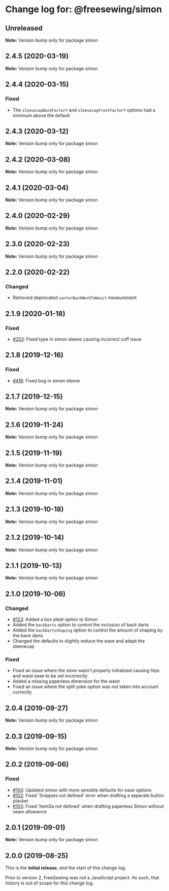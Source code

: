 # Change log for: @freesewing/simon


## Unreleased

**Note:** Version bump only for package simon


## 2.4.5 (2020-03-19)

**Note:** Version bump only for package simon


## 2.4.4 (2020-03-15)

### Fixed

 - The `sleevecapBackFactorY` and `sleevecapFrontFactorY` options had a minimum above the default
## 2.4.3 (2020-03-12)

**Note:** Version bump only for package simon


## 2.4.2 (2020-03-08)

**Note:** Version bump only for package simon


## 2.4.1 (2020-03-04)

**Note:** Version bump only for package simon


## 2.4.0 (2020-02-29)

**Note:** Version bump only for package simon


## 2.3.0 (2020-02-23)

**Note:** Version bump only for package simon


## 2.2.0 (2020-02-22)

### Changed

 - Removed deprecated `centerBackNeckToWaist` measurement
## 2.1.9 (2020-01-18)

### Fixed

 - [#253](https://github.com/freesewing/freesewing/issues/253): Fixed type in simon sleeve causing incorrect cuff issue
## 2.1.8 (2019-12-16)

### Fixed

 - [#416](https://github.com/freesewing/freesewing.org/issues/416): Fixed bug in simon sleeve
## 2.1.7 (2019-12-15)

**Note:** Version bump only for package simon


## 2.1.6 (2019-11-24)

**Note:** Version bump only for package simon


## 2.1.5 (2019-11-19)

**Note:** Version bump only for package simon


## 2.1.4 (2019-11-01)

**Note:** Version bump only for package simon


## 2.1.3 (2019-10-18)

**Note:** Version bump only for package simon


## 2.1.2 (2019-10-14)

**Note:** Version bump only for package simon


## 2.1.1 (2019-10-13)

**Note:** Version bump only for package simon


## 2.1.0 (2019-10-06)

### Changed

 - [#123](https://github.com/freesewing/freesewing/issues/123): Added a box pleat option to Simon
 - Added the `backDarts` option to control the inclusion of back darts
 - Added the `backDartsShaping` option to control the amount of shaping by the back darts
 - Changed the defaults to slightly reduce the ease and adapt the sleevecap

### Fixed

 - Fixed an issue where the store wasn't properly initialized causing hips and waist ease to be set incorrectly
 - Added a missing paperless dimension for the waist
 - Fixed an issue where the split yoke option was not taken into account correctly
## 2.0.4 (2019-09-27)

**Note:** Version bump only for package simon


## 2.0.3 (2019-09-15)

**Note:** Version bump only for package simon


## 2.0.2 (2019-09-06)

### Fixed

 - [#100](https://github.com/freesewing/freesewing.org/issues/100): Updated simon with more sensible defaults for ease options
 - [#102](https://github.com/freesewing/freesewing.org/issues/102): Fixed 'Snippets not defined' error when drafting a seperate button placket
 - [#103](https://github.com/freesewing/freesewing.org/issues/103): Fixed 'hemSa not defined' when drafting paperless Simon without seam allowance
## 2.0.1 (2019-09-01)

**Note:** Version bump only for package simon




## 2.0.0 (2019-08-25)

This is the **initial release**, and the start of this change log.

Prior to version 2, FreeSewing was not a JavaScript project.
As such, that history is out of scope for this change log.
